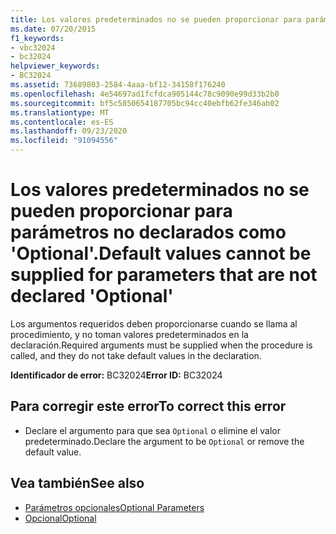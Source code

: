 ```yaml
---
title: Los valores predeterminados no se pueden proporcionar para parámetros no declarados como 'Optional'.
ms.date: 07/20/2015
f1_keywords:
- vbc32024
- bc32024
helpviewer_keywords:
- BC32024
ms.assetid: 73689803-2584-4aaa-bf12-34158f176240
ms.openlocfilehash: 4e54697ad1fcfdca905144c78c9090e99d33b2b0
ms.sourcegitcommit: bf5c5850654187705bc94cc40ebfb62fe346ab02
ms.translationtype: MT
ms.contentlocale: es-ES
ms.lasthandoff: 09/23/2020
ms.locfileid: "91094556"
---
```

# <a name="default-values-cannot-be-supplied-for-parameters-that-are-not-declared-optional"></a><span data-ttu-id="6ebcf-102">Los valores predeterminados no se pueden proporcionar para parámetros no declarados como 'Optional'.</span><span class="sxs-lookup"><span data-stu-id="6ebcf-102">Default values cannot be supplied for parameters that are not declared 'Optional'</span></span>

<span data-ttu-id="6ebcf-103">Los argumentos requeridos deben proporcionarse cuando se llama al procedimiento, y no toman valores predeterminados en la declaración.</span><span class="sxs-lookup"><span data-stu-id="6ebcf-103">Required arguments must be supplied when the procedure is called, and they do not take default values in the declaration.</span></span>  
  
 <span data-ttu-id="6ebcf-104">**Identificador de error:** BC32024</span><span class="sxs-lookup"><span data-stu-id="6ebcf-104">**Error ID:** BC32024</span></span>  
  
## <a name="to-correct-this-error"></a><span data-ttu-id="6ebcf-105">Para corregir este error</span><span class="sxs-lookup"><span data-stu-id="6ebcf-105">To correct this error</span></span>  
  
- <span data-ttu-id="6ebcf-106">Declare el argumento para que sea `Optional` o elimine el valor predeterminado.</span><span class="sxs-lookup"><span data-stu-id="6ebcf-106">Declare the argument to be `Optional` or remove the default value.</span></span>  
  
## <a name="see-also"></a><span data-ttu-id="6ebcf-107">Vea también</span><span class="sxs-lookup"><span data-stu-id="6ebcf-107">See also</span></span>

- [<span data-ttu-id="6ebcf-108">Parámetros opcionales</span><span class="sxs-lookup"><span data-stu-id="6ebcf-108">Optional Parameters</span></span>](../programming-guide/language-features/procedures/optional-parameters.md)
- [<span data-ttu-id="6ebcf-109">Opcional</span><span class="sxs-lookup"><span data-stu-id="6ebcf-109">Optional</span></span>](../language-reference/modifiers/optional.md)
